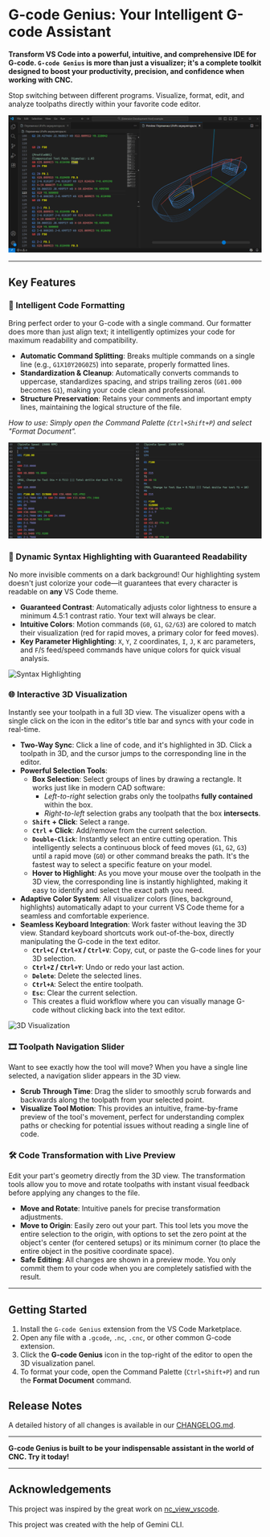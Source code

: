 # G-code Genius: Your Intelligent G-code Assistant

**Transform VS Code into a powerful, intuitive, and comprehensive IDE for G-code. `G-code Genius` is more than just a visualizer; it's a complete toolkit designed to boost your productivity, precision, and confidence when working with CNC.**

Stop switching between different programs. Visualize, format, edit, and analyze toolpaths directly within your favorite code editor.

<!-- Main Image/GIF: Showcase of key features in action -->
![G-code Genius in Action](media/readme/1.png)

---

## Key Features

### 🚀 Intelligent Code Formatting

Bring perfect order to your G-code with a single command. Our formatter does more than just align text; it intelligently optimizes your code for maximum readability and compatibility.

- **Automatic Command Splitting**: Breaks multiple commands on a single line (e.g., `G1X10Y20G0Z5`) into separate, properly formatted lines.
- **Standardization & Cleanup**: Automatically converts commands to uppercase, standardizes spacing, and strips trailing zeros (`G01.000` becomes `G1`), making your code clean and professional.
- **Structure Preservation**: Retains your comments and important empty lines, maintaining the logical structure of the file.

*How to use: Simply open the Command Palette (`Ctrl+Shift+P`) and select "Format Document".*

<!-- Image: "Before" and "After" code formatting comparison -->
![G-code Formatter](media/readme/formatter.png)

### 🎨 Dynamic Syntax Highlighting with Guaranteed Readability

No more invisible comments on a dark background! Our highlighting system doesn't just colorize your code—it guarantees that every character is readable on **any** VS Code theme.

- **Guaranteed Contrast**: Automatically adjusts color lightness to ensure a minimum 4.5:1 contrast ratio. Your text will always be clear.
- **Intuitive Colors**: Motion commands (`G0`, `G1`, `G2/G3`) are colored to match their visualization (red for rapid moves, a primary color for feed moves).
- **Key Parameter Highlighting**: `X`, `Y`, `Z` coordinates, `I`, `J`, `K` arc parameters, and `F`/`S` feed/speed commands have unique colors for quick visual analysis.

<!-- Image: Highlighting demo on light and dark themes -->
![Syntax Highlighting](media/readme/higlight.png)

### 🌐 Interactive 3D Visualization

Instantly see your toolpath in a full 3D view. The visualizer opens with a single click on the icon in the editor's title bar and syncs with your code in real-time.

- **Two-Way Sync**: Click a line of code, and it's highlighted in 3D. Click a toolpath in 3D, and the cursor jumps to the corresponding line in the editor.
- **Powerful Selection Tools**:
    - **Box Selection**: Select groups of lines by drawing a rectangle. It works just like in modern CAD software:
        - *Left-to-right* selection grabs only the toolpaths **fully contained** within the box.
        - *Right-to-left* selection grabs any toolpath that the box **intersects**.
    - **`Shift` + Click**: Select a range.
    - **`Ctrl` + Click**: Add/remove from the current selection.
    - **`Double-Click`**: Instantly select an entire cutting operation. This intelligently selects a continuous block of feed moves (`G1`, `G2`, `G3`) until a rapid move (`G0`) or other command breaks the path. It's the fastest way to select a specific feature on your model.
    - **Hover to Highlight**: As you move your mouse over the toolpath in the 3D view, the corresponding line is instantly highlighted, making it easy to identify and select the exact path you need.
- **Adaptive Color System**: All visualizer colors (lines, background, highlights) automatically adapt to your current VS Code theme for a seamless and comfortable experience.
- **Seamless Keyboard Integration**: Work faster without leaving the 3D view. Standard keyboard shortcuts work out-of-the-box, directly manipulating the G-code in the text editor.
    - **`Ctrl+C` / `Ctrl+X` / `Ctrl+V`**: Copy, cut, or paste the G-code lines for your 3D selection.
    - **`Ctrl+Z` / `Ctrl+Y`**: Undo or redo your last action.
    - **`Delete`**: Delete the selected lines.
    - **`Ctrl+A`**: Select the entire toolpath.
    - **`Esc`**: Clear the current selection.
    - This creates a fluid workflow where you can visually manage G-code without clicking back into the text editor.

<!-- Image/GIF: Demo of the 3D visualizer, sync, and selection -->
![3D Visualization](media/readme/visualizer.gif)

### 🎞️ Toolpath Navigation Slider

Want to see exactly how the tool will move? When you have a single line selected, a navigation slider appears in the 3D view.
- **Scrub Through Time**: Drag the slider to smoothly scrub forwards and backwards along the toolpath from your selected point.
- **Visualize Tool Motion**: This provides an intuitive, frame-by-frame preview of the tool's movement, perfect for understanding complex paths or checking for potential issues without reading a single line of code.

### 🛠️ Code Transformation with Live Preview

Edit your part's geometry directly from the 3D view. The transformation tools allow you to move and rotate toolpaths with instant visual feedback before applying any changes to the file.

- **Move and Rotate**: Intuitive panels for precise transformation adjustments.
- **Move to Origin**: Easily zero out your part. This tool lets you move the entire selection to the origin, with options to set the zero point at the object's center (for centered setups) or its minimum corner (to place the entire object in the positive coordinate space).
- **Safe Editing**: All changes are shown in a preview mode. You only commit them to your code when you are completely satisfied with the result.

---

## Getting Started

1.  Install the `G-code Genius` extension from the VS Code Marketplace.
2.  Open any file with a `.gcode`, `.nc`, `.cnc`, or other common G-code extension.
3.  Click the **G-code Genius** icon in the top-right of the editor to open the 3D visualization panel.
4.  To format your code, open the Command Palette (`Ctrl+Shift+P`) and run the **Format Document** command.

## Release Notes

A detailed history of all changes is available in our [CHANGELOG.md](CHANGELOG.md).

---

**G-code Genius is built to be your indispensable assistant in the world of CNC. Try it today!**

---
## Acknowledgements
This project was inspired by the great work on [nc_view_vscode](https://github.com/noahlias/nc_view_vscode).

This project was created with the help of Gemini CLI.